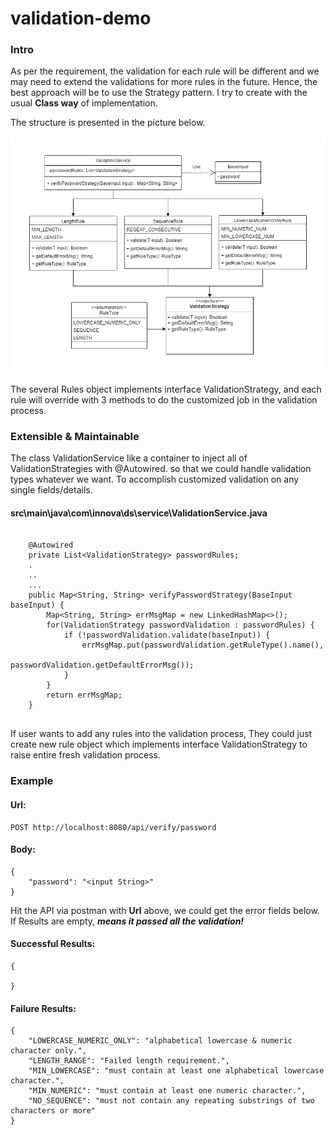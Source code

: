 # validation-demo

### Intro

As per the requirement, the validation for each rule will be different and we may need to extend the validations for
more rules in the future. Hence, the best approach will be to use the Strategy pattern. 
I try to create with the usual **Class way** of implementation.

The structure is presented in the picture below.

![image](./src/main/resources/images/Validation_Structure.png)

The several Rules object implements interface ValidationStrategy, 
and each rule will override with 3 methods to do the customized job in the validation process. 

### Extensible & Maintainable

The class ValidationService like a container to inject all of ValidationStrategies with @Autowired.
so that we could handle validation types whatever we want. To accomplish customized validation on any single fields/details.


#### src\main\java\com\innova\ds\service\ValidationService.java
```
    
    @Autowired
    private List<ValidationStrategy> passwordRules;
    .
    ..
    ...
    public Map<String, String> verifyPasswordStrategy(BaseInput baseInput) {
        Map<String, String> errMsgMap = new LinkedHashMap<>();
        for(ValidationStrategy passwordValidation : passwordRules) {
            if (!passwordValidation.validate(baseInput)) {
                errMsgMap.put(passwordValidation.getRuleType().name(),
                              passwordValidation.getDefaultErrorMsg());
            }
        }
        return errMsgMap;
    }
    
```

If user wants to add any rules into the validation process, They could just create new rule object which implements 
interface ValidationStrategy to raise entire fresh validation process. 

### Example

#### Url:
```
POST http://localhost:8080/api/verify/password
```
#### Body:
```
{
    "password": "<input String>"
}
```

Hit the API via postman with **Url** above, we could get the error fields below. 
If Results are empty, **_means it passed all the validation!_**

#### Successful Results:
```
{

}
```

#### Failure Results:
```
{
    "LOWERCASE_NUMERIC_ONLY": "alphabetical lowercase & numeric character only.",
    "LENGTH_RANGE": "Failed length requirement.",
    "MIN_LOWERCASE": "must contain at least one alphabetical lowercase character.",
    "MIN_NUMERIC": "must contain at least one numeric character.",
    "NO_SEQUENCE": "must not contain any repeating substrings of two characters or more"
}
```


